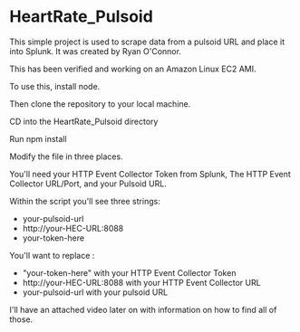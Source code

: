 # HeartRate_Pulsoid

This simple project is used to scrape data from a pulsoid URL and place it into Splunk. It was created by Ryan O'Connor. 


This has been verified and working on an Amazon Linux EC2 AMI. 


To use this, install node. 

Then clone the repository to your local machine.

CD into the HeartRate_Pulsoid directory

Run npm install

Modify the file in three places. 

You'll need your HTTP Event Collector Token from Splunk, The HTTP Event Collector URL/Port, and your Pulsoid URL. 

Within the script you'll see three strings:

* your-pulsoid-url
* http://your-HEC-URL:8088
* your-token-here

You'll want to replace :

* "your-token-here" with your HTTP Event Collector Token
* http://your-HEC-URL:8088 with your HTTP Event Collector URL
* your-pulsoid-url with your pulsoid URL

I'll have an attached video later on with information on how to find all of those.
